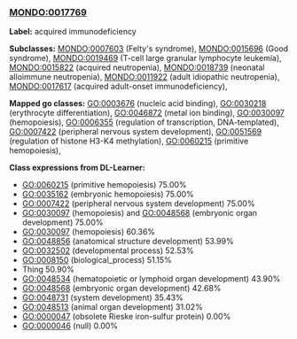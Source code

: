
### [MONDO:0017769](http://purl.obolibrary.org/obo/MONDO_0017769)
**Label:** acquired immunodeficiency

**Subclasses:** [MONDO:0007603](http://purl.obolibrary.org/obo/MONDO_0007603) (Felty's syndrome), [MONDO:0015696](http://purl.obolibrary.org/obo/MONDO_0015696) (Good syndrome), [MONDO:0019469](http://purl.obolibrary.org/obo/MONDO_0019469) (T-cell large granular lymphocyte leukemia), [MONDO:0015822](http://purl.obolibrary.org/obo/MONDO_0015822) (acquired neutropenia), [MONDO:0018739](http://purl.obolibrary.org/obo/MONDO_0018739) (neonatal alloimmune neutropenia), [MONDO:0011922](http://purl.obolibrary.org/obo/MONDO_0011922) (adult idiopathic neutropenia), [MONDO:0017617](http://purl.obolibrary.org/obo/MONDO_0017617) (acquired adult-onset immunodeficiency), 

**Mapped go classes:** [GO:0003676](http://purl.obolibrary.org/obo/GO_0003676) (nucleic acid binding), [GO:0030218](http://purl.obolibrary.org/obo/GO_0030218) (erythrocyte differentiation), [GO:0046872](http://purl.obolibrary.org/obo/GO_0046872) (metal ion binding), [GO:0030097](http://purl.obolibrary.org/obo/GO_0030097) (hemopoiesis), [GO:0006355](http://purl.obolibrary.org/obo/GO_0006355) (regulation of transcription, DNA-templated), [GO:0007422](http://purl.obolibrary.org/obo/GO_0007422) (peripheral nervous system development), [GO:0051569](http://purl.obolibrary.org/obo/GO_0051569) (regulation of histone H3-K4 methylation), [GO:0060215](http://purl.obolibrary.org/obo/GO_0060215) (primitive hemopoiesis), 

**Class expressions from DL-Learner:**

- [GO:0060215](http://purl.obolibrary.org/obo/GO_0060215) (primitive hemopoiesis) 75.00%
- [GO:0035162](http://purl.obolibrary.org/obo/GO_0035162) (embryonic hemopoiesis) 75.00%
- [GO:0007422](http://purl.obolibrary.org/obo/GO_0007422) (peripheral nervous system development) 75.00%
- [GO:0030097](http://purl.obolibrary.org/obo/GO_0030097) (hemopoiesis) and [GO:0048568](http://purl.obolibrary.org/obo/GO_0048568) (embryonic organ development) 75.00%
- [GO:0030097](http://purl.obolibrary.org/obo/GO_0030097) (hemopoiesis) 60.36%
- [GO:0048856](http://purl.obolibrary.org/obo/GO_0048856) (anatomical structure development) 53.99%
- [GO:0032502](http://purl.obolibrary.org/obo/GO_0032502) (developmental process) 52.53%
- [GO:0008150](http://purl.obolibrary.org/obo/GO_0008150) (biological_process) 51.15%
- Thing 50.90%
- [GO:0048534](http://purl.obolibrary.org/obo/GO_0048534) (hematopoietic or lymphoid organ development) 43.90%
- [GO:0048568](http://purl.obolibrary.org/obo/GO_0048568) (embryonic organ development) 42.68%
- [GO:0048731](http://purl.obolibrary.org/obo/GO_0048731) (system development) 35.43%
- [GO:0048513](http://purl.obolibrary.org/obo/GO_0048513) (animal organ development) 31.02%
- [GO:0000047](http://purl.obolibrary.org/obo/GO_0000047) (obsolete Rieske iron-sulfur protein) 0.00%
- [GO:0000046](http://purl.obolibrary.org/obo/GO_0000046) (null) 0.00%



